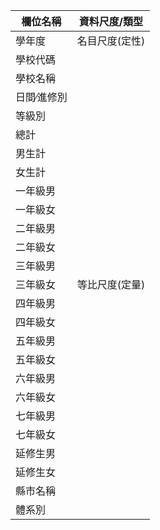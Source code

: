 | 欄位名稱   | 資料尺度/類型      |
|------------|-------------------|
| 學年度     | 名目尺度(定性)    |
| 學校代碼   |                   |
| 學校名稱   |                   |
| 日間∕進修別|                   |
| 等級別     |                   |
| 總計       |                   |
| 男生計     |                   |
| 女生計     |                   |
| 一年級男   |                   |
| 一年級女   |                   |
| 二年級男   |                   |
| 二年級女   |                   |
| 三年級男   |                   |
| 三年級女   | 等比尺度(定量)    |
| 四年級男   |                   |
| 四年級女   |                   |
| 五年級男   |                   |
| 五年級女   |                   |
| 六年級男   |                   |
| 六年級女   |                   |
| 七年級男   |                   |
| 七年級女   |                   |
| 延修生男   |                   |
| 延修生女   |                   |
| 縣市名稱   |                   |
| 體系別     |                   |
